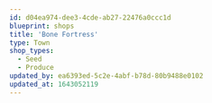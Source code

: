 ```yaml
---
id: d04ea974-dee3-4cde-ab27-22476a0ccc1d
blueprint: shops
title: 'Bone Fortress'
type: Town
shop_types:
  - Seed
  - Produce
updated_by: ea6393ed-5c2e-4abf-b78d-80b9488e0102
updated_at: 1643052119
---
```

